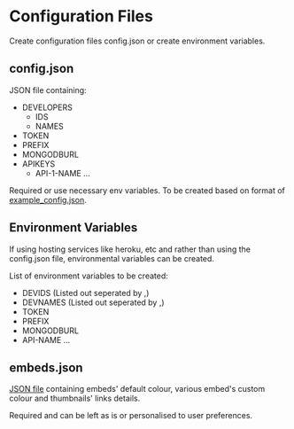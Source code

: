# Configuration Files
Create configuration files config.json or create environment variables.

## config.json
JSON file containing:
- DEVELOPERS 
  - IDS
  - NAMES
- TOKEN
- PREFIX
- MONGODBURL
- APIKEYS
  - API-1-NAME ...

Required or use necessary env variables.
To be created based on format of [example_config.json](./example_config.json).

## Environment Variables
If using hosting services like heroku, etc and rather than using the config.json file, environmental variables can be created.

List of environment variables to be created:
- DEVIDS   (Listed out seperated by ,)
- DEVNAMES (Listed out seperated by ,)
- TOKEN
- PREFIX
- MONGODBURL
- API-NAME ...

## embeds.json 
[JSON file](./embeds.json) containing embeds' default colour, various embed's custom colour and thumbnails' links details.

Required and can be left as is or personalised to user preferences.
